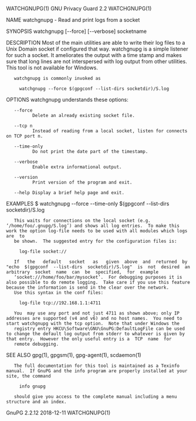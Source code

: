WATCHGNUPG(1)                                                                               GNU Privacy Guard 2.2                                                                               WATCHGNUPG(1)

NAME
       watchgnupg - Read and print logs from a socket

SYNOPSIS
       watchgnupg [--force] [--verbose] socketname

DESCRIPTION
       Most  of  the  main  utilities are able to write their log files to a Unix Domain socket if configured that way.  watchgnupg is a simple listener for such a socket.  It ameliorates the output with a
       time stamp and makes sure that long lines are not interspersed with log output from other utilities.  This tool is not available for Windows.

       watchgnupg is commonly invoked as

         watchgnupg --force $(gpgconf --list-dirs socketdir)/S.log

OPTIONS
       watchgnupg understands these options:

       --force
              Delete an already existing socket file.

       --tcp n
              Instead of reading from a local socket, listen for connects on TCP port n.

       --time-only
              Do not print the date part of the timestamp.

       --verbose
              Enable extra informational output.

       --version
              Print version of the program and exit.

       --help Display a brief help page and exit.

EXAMPLES
         $ watchgnupg --force --time-only $(gpgconf --list-dirs socketdir)/S.log

       This waits for connections on the local socket (e.g. ‘/home/foo/.gnupg/S.log’) and shows all log entries.  To make this work the option log-file needs to be used with all modules which logs  are  to
       be shown.  The suggested entry for the configuration files is:

         log-file socket://

       If   the   default   socket   as   given  above  and  returned  by  "echo  $(gpgconf  --list-dirs  socketdir)/S.log"  is  not  desired  an  arbitrary  socket  name  can  be  specified,  for  example
       ‘socket:///home/foo/bar/mysocket’.  For debugging purposes it is also possible to do remote logging.  Take care if you use this feature because the information is send in the clear over the network.
       Use this syntax in the conf files:

         log-file tcp://192.168.1.1:4711

       You  may use any port and not just 4711 as shown above; only IP addresses are supported (v4 and v6) and no host names.  You need to start watchgnupg with the tcp option.  Note that under Windows the
       registry entry HKCU\Software\GNU\GnuPG:DefaultLogFile can be used to change the default log output from stderr to whatever is given by that entry.  However the only useful entry is a  TCP  name  for
       remote debugging.

SEE ALSO
       gpg(1), gpgsm(1), gpg-agent(1), scdaemon(1)

       The full documentation for this tool is maintained as a Texinfo manual.  If GnuPG and the info program are properly installed at your site, the command

         info gnupg

       should give you access to the complete manual including a menu structure and an index.

GnuPG 2.2.12                                                                                      2018-12-11                                                                                    WATCHGNUPG(1)
